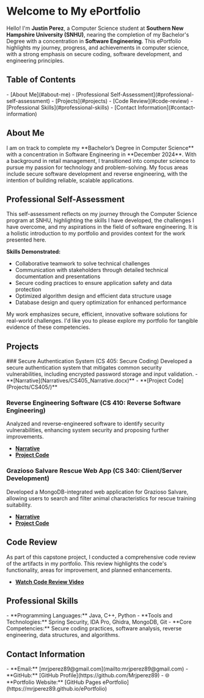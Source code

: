 <link rel="stylesheet" href="style.css">

# Welcome to My ePortfolio

Hello! I'm **Justin Perez**, a Computer Science student at **Southern New Hampshire University (SNHU)**, nearing the completion of my Bachelor's Degree with a concentration in **Software Engineering**. This ePortfolio highlights my journey, progress, and achievements in computer science, with a strong emphasis on secure coding, software development, and engineering principles.

## Table of Contents
<div id="table-of-contents">
- [About Me](#about-me)
- [Professional Self-Assessment](#professional-self-assessment)
- [Projects](#projects)
- [Code Review](#code-review)
- [Professional Skills](#professional-skills)
- [Contact Information](#contact-information)
</div>

## About Me
<section>
I am on track to complete my **Bachelor’s Degree in Computer Science** with a concentration in Software Engineering in **December 2024**. With a background in retail management, I transitioned into computer science to pursue my passion for technology and problem-solving. My focus areas include secure software development and reverse engineering, with the intention of building reliable, scalable applications.
</section>

## Professional Self-Assessment
<section>
This self-assessment reflects on my journey through the Computer Science program at SNHU, highlighting the skills I have developed, the challenges I have overcome, and my aspirations in the field of software engineering. It is a holistic introduction to my portfolio and provides context for the work presented here.

**Skills Demonstrated:**
- Collaborative teamwork to solve technical challenges
- Communication with stakeholders through detailed technical documentation and presentations
- Secure coding practices to ensure application safety and data protection
- Optimized algorithm design and efficient data structure usage
- Database design and query optimization for enhanced performance

My work emphasizes secure, efficient, innovative software solutions for real-world challenges. I'd like you to please explore my portfolio for tangible evidence of these competencies.
</section>

## Projects
<section>
### Secure Authentication System (CS 405: Secure Coding)
Developed a secure authentication system that mitigates common security vulnerabilities, including encrypted password storage and input validation.
- **[Narrative](Narratives/CS405_Narrative.docx)**
- **[Project Code](Projects/CS405/)**

### Reverse Engineering Software (CS 410: Reverse Software Engineering)
Analyzed and reverse-engineered software to identify security vulnerabilities, enhancing system security and proposing further improvements.
- **[Narrative](Narratives/CS410_Narrative.docx)**
- **[Project Code](Projects/CS410/)**

### Grazioso Salvare Rescue Web App (CS 340: Client/Server Development)
Developed a MongoDB-integrated web application for Grazioso Salvare, allowing users to search and filter animal characteristics for rescue training suitability.
- **[Narrative](Narratives/CS340_Narrative.docx)**
- **[Project Code](Projects/CS340/)**
</section>

## Code Review
<section class="video-section">
As part of this capstone project, I conducted a comprehensive code review of the artifacts in my portfolio. This review highlights the code's functionality, areas for improvement, and planned enhancements.

- **[Watch Code Review Video](https://youtu.be/72ZpKvantUk)**
</section>

## Professional Skills
<section>
- **Programming Languages:** Java, C++, Python
- **Tools and Technologies:** Spring Security, IDA Pro, Ghidra, MongoDB, Git
- **Core Competencies:** Secure coding practices, software analysis, reverse engineering, data structures, and algorithms.
</section>

## Contact Information
<div class="contact-info">
- **Email:** [mrjperez89@gmail.com](mailto:mrjperez89@gmail.com)  
- **GitHub:** [GitHub Profile](https://github.com/Mrjperez89)  
- 🌐 **Portfolio Website:** [GitHub Pages ePortfolio](https://mrjperez89.github.io/ePortfolio)
</div>
